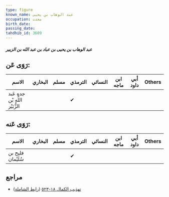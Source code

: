 ```yaml
---
type: figure
known_name: عبد الوهاب بن يحيى
occupation: محدث
birth_date:
passing_date:
tahdhib_id: 3609
---
```

##### عبد الوهاب بن يحيى بن عباد بن عبد الله بن الزبير

## رَوَى عَن:
| الاسم                           | البخاري | مسلم | الترمذي | النسائي | ابن ماجه | أبي داود | Others |
| ------------------------------- | ------- | ---- | ------- | ------- | -------- | -------- | ------ |
| جده عَبد اللَّهِ بْن الزُّبَيْر |         |      | ✔       |         |          |          |        |
## رَوَى عَنه:
| الاسم             | البخاري | مسلم | الترمذي | النسائي | ابن ماجه | أبي داود | Others |
| ----------------- | ------- | ---- | ------- | ------- | -------- | -------- | ------ |
| فليح بن سُلَيْمان |         |      | ✔       |         |          |          |        |
## مراجع
- [تهذيب الكمال ١٨-٥٢٣](obsidian://open?vault=Tahdhib-al-Kamal&file=Figures/٣٦٠٩-عبد%20الوهاب%20بن%20يحيى%20بن%20عباد%20بن%20عبد%20الله%20بن%20الزبير) ([رابط الشاملة](https://shamela.ws/book/3722/9556))